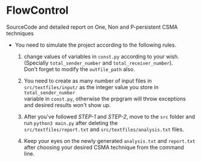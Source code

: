 # FlowControl

SourceCode and detailed report on One, Non and P-persistent CSMA techniques

* You need to simulate the project according to the following rules.

    1. change values of variables in ```const.py``` according to your wish. (Specially ```total_sender_number``` and ```total_receiver_number```).\
    Don't forget to modify the ```outfile_path``` also.

    2. You need to create as many number of input files in ```src/textfiles/input/``` as the integer value you store in ```total_sender_number```\
    variable in ```const.py```, otherwise the prpgram will throw exceptions and desired results won't show up.

    3. After you've followed *STEP-1* and *STEP-2*, move to the ```src``` folder and run ```python3 main.py``` after deleting the\
     ```src/textfiles/report.txt``` and ```src/textfiles/analysis.txt``` files.

    4. Keep your eyes on the newly generated ```analysis.txt``` and ```report.txt``` after choosing your desired CSMA technique from the command line.

